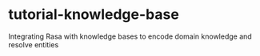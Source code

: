 # tutorial-knowledge-base
Integrating Rasa with knowledge bases to encode domain knowledge and resolve entities

